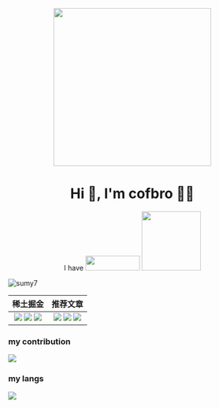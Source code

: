 <div align="center">
  <img src="https://octodex.github.com/images/justicetocat.jpg" width="320" height="320">
<!--   <img src="https://octodex.github.com/images/daftpunktocat-thomas.gif" width="320" height="320"> -->
<!--   <img src="https://octodex.github.com/images/daftpunktocat-guy.gif" width="320" height="320">  -->
</div>

<h1 align="center">Hi 👋, I'm cofbro 👨‍💻</h1>

<div align="center">
  <span>I have </span>
  <img src="https://cdn.jsdelivr.net/gh/Flywith24/Album/img/20201216150413.png" width="110" height="30">
  <img src="https://cdn.jsdelivr.net/gh/Flywith24/Album/img/20201216151326.png" width="120">
</div>


![sumy7](https://komarev.com/ghpvc/?username=cofbro)


| **稀土掘金** | **推荐文章** |
| :---: | :---: |
| [![](https://github-readme-juejin-recent-article-flywith24.vercel.app/juejin/2283012475854910/1)](https://juejin.cn/user/2283012475854910) [![](https://github-readme-juejin-recent-article-flywith24.vercel.app/juejin/2283012475854910/2)](https://juejin.cn/user/2283012475854910) [![](https://github-readme-juejin-recent-article-flywith24.vercel.app/juejin/2283012475854910/3)](https://juejin.cn/user/2283012475854910) | [![](https://github-readme-juejin-recent-article-flywith24.vercel.app/juejin/2283012475854910/4)](https://juejin.cn/user/2283012475854910) [![](https://github-readme-juejin-recent-article-flywith24.vercel.app/juejin/2283012475854910/5)](https://juejin.cn/user/2283012475854910) [![](https://github-readme-juejin-recent-article-flywith24.vercel.app/juejin/2283012475854910/6)](https://juejin.cn/user/2283012475854910)|


### my contribution
<div>
  <img src= "https://github-readme-stats.vercel.app/api?username=cofbro&show_icons=true"
</div>

### my langs
<div>
  <img src= "https://github-readme-stats.vercel.app/api/top-langs/?username=cofbro&card_width=600">
</div>


<!--
**cofbro/cofbro** is a ✨ _special_ ✨ repository because its `README.md` (this file) appears on your GitHub profile.

Here are some ideas to get you started:

- 🔭 I’m currently working on ...
- 🌱 I’m currently learning ...
- 👯 I’m looking to collaborate on ...
- 🤔 I’m looking for help with ...
- 💬 Ask me about ...
- 📫 How to reach me: ...
- 😄 Pronouns: ...
- ⚡ Fun fact: ...
-->
